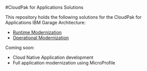 #CloudPak for Applications Solutions

This repository holds the following solutions for the CloudPak for Applications IBM Garage Architecture:

- [Runtime Modernization](https://github.com/ibm-cloud-architecture/cloudpak-for-applications/tree/liberty)
- [Operational Modernization](https://github.com/ibm-cloud-architecture/cloudpak-for-applications/tree/was90)

Coming soon:
- Cloud Native Application development
- Full application modernization using MicroProfile
